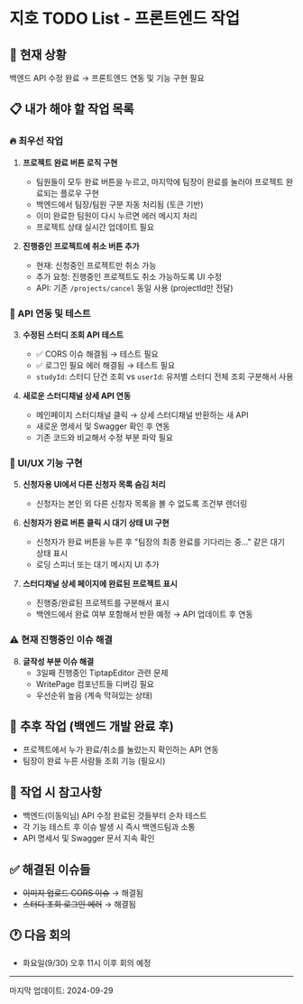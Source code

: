 # 지호 TODO List - 프론트엔드 작업

## 🚧 현재 상황
백엔드 API 수정 완료 → 프론트엔드 연동 및 기능 구현 필요

## 📋 내가 해야 할 작업 목록

### 🔥 최우선 작업
1. **프로젝트 완료 버튼 로직 구현**
   - 팀원들이 모두 완료 버튼을 누르고, 마지막에 팀장이 완료를 눌러야 프로젝트 완료되는 플로우 구현
   - 백엔드에서 팀장/팀원 구분 자동 처리됨 (토큰 기반)
   - 이미 완료한 팀원이 다시 누르면 에러 메시지 처리
   - 프로젝트 상태 실시간 업데이트 필요

2. **진행중인 프로젝트에 취소 버튼 추가**
   - 현재: 신청중인 프로젝트만 취소 가능
   - 추가 요청: 진행중인 프로젝트도 취소 가능하도록 UI 수정
   - API: 기존 `/projects/cancel` 동일 사용 (projectId만 전달)

### 🔄 API 연동 및 테스트
3. **수정된 스터디 조회 API 테스트**
   - ✅ CORS 이슈 해결됨 → 테스트 필요
   - ✅ 로그인 필요 에러 해결됨 → 테스트 필요
   - `studyId`: 스터디 단건 조회 vs `userId`: 유저별 스터디 전체 조회 구분해서 사용

4. **새로운 스터디채널 상세 API 연동**
   - 메인페이지 스터디채널 클릭 → 상세 스터디채널 반환하는 새 API
   - 새로운 명세서 및 Swagger 확인 후 연동
   - 기존 코드와 비교해서 수정 부분 파악 필요

### 🎨 UI/UX 기능 구현
5. **신청자용 UI에서 다른 신청자 목록 숨김 처리**
   - 신청자는 본인 외 다른 신청자 목록을 볼 수 없도록 조건부 렌더링

6. **신청자가 완료 버튼 클릭 시 대기 상태 UI 구현**
   - 신청자가 완료 버튼을 누른 후 "팀장의 최종 완료를 기다리는 중..." 같은 대기 상태 표시
   - 로딩 스피너 또는 대기 메시지 UI 추가

7. **스터디채널 상세 페이지에 완료된 프로젝트 표시**
   - 진행중/완료된 프로젝트를 구분해서 표시
   - 백엔드에서 완료 여부 포함해서 반환 예정 → API 업데이트 후 연동

### ⚠️ 현재 진행중인 이슈 해결
8. **글작성 부분 이슈 해결**
   - 3일째 진행중인 TiptapEditor 관련 문제
   - WritePage 컴포넌트들 디버깅 필요
   - 우선순위 높음 (계속 막혀있는 상태)

## 🔮 추후 작업 (백엔드 개발 완료 후)
- 프로젝트에서 누가 완료/취소를 눌렀는지 확인하는 API 연동
- 팀장이 완료 누른 사람들 조회 기능 (필요시)

## 📝 작업 시 참고사항
- 백엔드(이동익님) API 수정 완료된 것들부터 순차 테스트
- 각 기능 테스트 후 이슈 발생 시 즉시 백엔드팀과 소통
- API 명세서 및 Swagger 문서 지속 확인

## ✅ 해결된 이슈들
- ~~이미지 업로드 CORS 이슈~~ → 해결됨
- ~~스터디 조회 로그인 에러~~ → 해결됨

## 🕐 다음 회의
- 화요일(9/30) 오후 11시 이후 회의 예정

---
마지막 업데이트: 2024-09-29